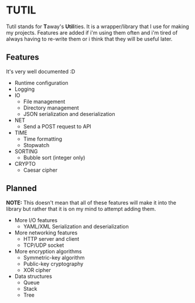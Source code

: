 # TUTIL
Tutil stands for <b>T</b>away's <b>Util</b>ities. It is a wrapper/library that I use for making my projects.
Features are added if i'm using them often and i'm tired of always having to re-write them or i think that they will be useful later.
## Features
It's very well documented :D
- Runtime configuration
- Logging
- IO
  - File management
  - Directory management
  - JSON serialization and deserialization
- NET
  - Send a POST request to API
- TIME
  - Time formatting
  - Stopwatch
- SORTING
  - Bubble sort (integer only)
- CRYPTO
  - Caesar cipher

## Planned
<b>NOTE:</b> This doesn't mean that all of these features will make it into the library but rather that it is on my mind to attempt adding them.
- More I/O features
  - YAML/XML Serialization and deserialization
- More networking features
  - HTTP server and client
  - TCP/UDP socket
- More encryption algorithms
  - Symmetric-key algorithm
  - Public-key cryptography
  - XOR cipher
- Data structures
  - Queue
  - Stack
  - Tree<br>